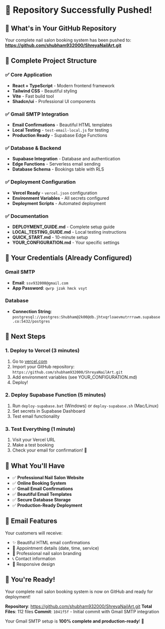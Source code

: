 # 🎉 Repository Successfully Pushed!

## 📁 What's in Your GitHub Repository

Your complete nail salon booking system has been pushed to:
**https://github.com/shubham932000/ShreyaNailArt.git**

## 🚀 Complete Project Structure

### ✅ Core Application
- **React + TypeScript** - Modern frontend framework
- **Tailwind CSS** - Beautiful styling
- **Vite** - Fast build tool
- **Shadcn/ui** - Professional UI components

### ✅ Gmail SMTP Integration
- **Email Confirmations** - Beautiful HTML templates
- **Local Testing** - `test-email-local.js` for testing
- **Production Ready** - Supabase Edge Functions

### ✅ Database & Backend
- **Supabase Integration** - Database and authentication
- **Edge Functions** - Serverless email sending
- **Database Schema** - Bookings table with RLS

### ✅ Deployment Configuration
- **Vercel Ready** - `vercel.json` configuration
- **Environment Variables** - All secrets configured
- **Deployment Scripts** - Automated deployment

### ✅ Documentation
- **DEPLOYMENT_GUIDE.md** - Complete setup guide
- **LOCAL_TESTING_GUIDE.md** - Local testing instructions
- **QUICK_START.md** - 10-minute setup
- **YOUR_CONFIGURATION.md** - Your specific settings

## 🔐 Your Credentials (Already Configured)

### Gmail SMTP
- **Email**: `ssv932000@gmail.com`
- **App Password**: `qwrp jzak hmck vsyt`

### Database
- **Connection String**: `postgresql://postgres:Shubham@2k00@db.jhtxqrloaevmutrrruwm.supabase.co:5432/postgres`

## 🚀 Next Steps

### 1. Deploy to Vercel (3 minutes)
1. Go to [vercel.com](https://vercel.com)
2. Import your GitHub repository: `https://github.com/shubham932000/ShreyaNailArt.git`
3. Add environment variables (see YOUR_CONFIGURATION.md)
4. Deploy!

### 2. Deploy Supabase Function (5 minutes)
1. Run `deploy-supabase.bat` (Windows) or `deploy-supabase.sh` (Mac/Linux)
2. Set secrets in Supabase Dashboard
3. Test email functionality

### 3. Test Everything (1 minute)
1. Visit your Vercel URL
2. Make a test booking
3. Check your email for confirmation! 📧

## 🎯 What You'll Have

- ✅ **Professional Nail Salon Website**
- ✅ **Online Booking System**
- ✅ **Gmail Email Confirmations**
- ✅ **Beautiful Email Templates**
- ✅ **Secure Database Storage**
- ✅ **Production-Ready Deployment**

## 📧 Email Features

Your customers will receive:
- ✨ Beautiful HTML email confirmations
- 📅 Appointment details (date, time, service)
- 💅 Professional nail salon branding
- 📞 Contact information
- 🎨 Responsive design

## 🎉 You're Ready!

Your complete nail salon booking system is now on GitHub and ready for deployment! 

**Repository**: https://github.com/shubham932000/ShreyaNailArt.git
**Total Files**: 112 files
**Commit**: `1041f5f` - Initial commit with Gmail SMTP integration

Your Gmail SMTP setup is **100% complete and production-ready**! 🚀
